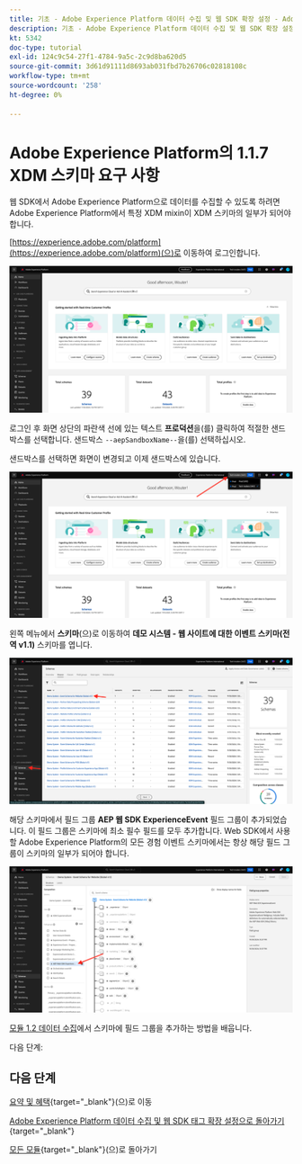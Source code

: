 ```yaml
---
title: 기초 - Adobe Experience Platform 데이터 수집 및 웹 SDK 확장 설정 - Adobe Experience Platform의 XDM 스키마 요구 사항
description: 기초 - Adobe Experience Platform 데이터 수집 및 웹 SDK 확장 설정 - Adobe Experience Platform의 XDM 스키마 요구 사항
kt: 5342
doc-type: tutorial
exl-id: 124c9c54-27f1-4784-9a5c-2c9d8ba620d5
source-git-commit: 3d61d91111d8693ab031fbd7b26706c02818108c
workflow-type: tm+mt
source-wordcount: '258'
ht-degree: 0%

---
```


# Adobe Experience Platform의 1.1.7 XDM 스키마 요구 사항

웹 SDK에서 Adobe Experience Platform으로 데이터를 수집할 수 있도록 하려면 Adobe Experience Platform에서 특정 XDM mixin이 XDM 스키마의 일부가 되어야 합니다.

[https://experience.adobe.com/platform](https://experience.adobe.com/platform)(으)로 이동하여 로그인합니다.

![AEP 디버거](./images/exp1.png)

로그인 후 화면 상단의 파란색 선에 있는 텍스트 **프로덕션**&#x200B;을(를) 클릭하여 적절한 샌드박스를 선택합니다. 샌드박스 `--aepSandboxName--`을(를) 선택하십시오.

샌드박스를 선택하면 화면이 변경되고 이제 샌드박스에 있습니다.

![AEP 디버거](./images/exp2.png)

왼쪽 메뉴에서 **스키마**(으)로 이동하여 **데모 시스템 - 웹 사이트에 대한 이벤트 스키마(전역 v1.1)** 스키마를 엽니다.

![AEP 디버거](./images/exp3.png)

해당 스키마에서 필드 그룹 **AEP 웹 SDK ExperienceEvent** 필드 그룹이 추가되었습니다. 이 필드 그룹은 스키마에 최소 필수 필드를 모두 추가합니다. Web SDK에서 사용할 Adobe Experience Platform의 모든 경험 이벤트 스키마에서는 항상 해당 필드 그룹이 스키마의 일부가 되어야 합니다.

![AEP 디버거](./images/exp4.png)

[모듈 1.2 데이터 수집](./../dc1.2/data-ingestion.md)에서 스키마에 필드 그룹을 추가하는 방법을 배웁니다.

다음 단계:

## 다음 단계

[요약 및 혜택](./summary.md){target="_blank"}(으)로 이동

[Adobe Experience Platform 데이터 수집 및 웹 SDK 태그 확장 설정으로 돌아가기](./data-ingestion-launch-web-sdk.md){target="_blank"}

[모든 모듈](./../../../../overview.md){target="_blank"}(으)로 돌아가기
